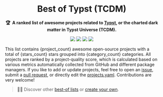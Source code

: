 <!-- markdownlint-disable -->
<h1 align="center">
  Best of Typst (TCDM)
  <br>
</h1>

<p align="center">
  <strong>
    🏆&nbsp;
    A ranked list of awesome projects related to <a href="https://typst.app/home">Typst</a>,
    or the charted dark matter in Typst Universe (TCDM).
  </strong>
</p>

<p align="center">
  <a href="https://best-of.org" title="Best-of Badge"><img src="http://bit.ly/3o3EHNN"></a>
  <a href="#Contents" title="Project Count"><img
      src="https://img.shields.io/badge/projects-{project_count}-blue.svg?color=5ac4bf"></a>
  <a href="#Contribution" title="Contributions are welcome"><img
      src="https://img.shields.io/badge/contributions-welcome-green.svg"></a>
  <a href="https://github.com/YDX-2147483647/best-of-typst/releases" title="Best-of Updates"><img
      src="https://img.shields.io/github/release-date/YDX-2147483647/best-of-typst?color=green&label=updated"></a>
</p>

This list contains {project_count} awesome open-source projects with a total of {stars_count} stars grouped into
{category_count} categories. All projects are ranked by a project-quality score, which is calculated based on various
metrics automatically collected from GitHub and different package managers. If you like to add or update projects, feel
free to open an [issue](https://github.com/YDX-2147483647/best-of-typst/issues/new/choose), submit a [pull
request](https://github.com/YDX-2147483647/best-of-typst/pulls), or directly edit the
[projects.yaml](https://github.com/YDX-2147483647/best-of-typst/edit/main/projects.yaml). Contributions are very
welcome!

> 🧙‍♂️ Discover other [best-of lists](https://best-of.org) or [create your
own](https://github.com/best-of-lists/best-of/blob/main/create-best-of-list.md).
